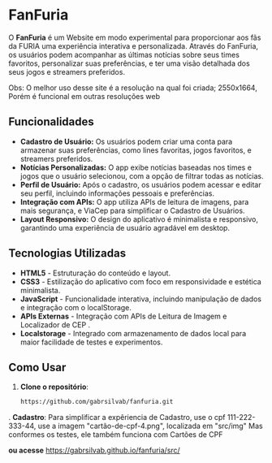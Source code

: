 # FanFuria

O **FanFuria** é um Website em modo experimental para proporcionar aos fãs da FURIA uma experiência interativa e personalizada. Através do FanFuria, os usuários podem acompanhar as últimas notícias sobre seus times favoritos, personalizar suas preferências, e ter uma visão detalhada dos seus jogos e streamers preferidos.

Obs: O melhor uso desse site é a resolução na qual foi criada; 2550x1664, Porém é funcional em outras resoluções web

## Funcionalidades

- **Cadastro de Usuário:** Os usuários podem criar uma conta para armazenar suas preferências, como lines favoritas, jogos favoritos, e streamers preferidos.
- **Notícias Personalizadas:** O app exibe notícias baseadas nos times e jogos que o usuário selecionou, com a opção de filtrar todas as notícias.
- **Perfil de Usuário:** Após o cadastro, os usuários podem acessar e editar seu perfil, incluindo informações pessoais e preferências.
- **Integração com APIs:** O app utiliza APIs de leitura de imagens, para mais segurança, e ViaCep para simplificar o Cadastro de Usuários.
- **Layout Responsivo:** O design do aplicativo é minimalista e responsivo, garantindo uma experiência de usuário agradável em desktop.

## Tecnologias Utilizadas

- **HTML5** - Estruturação do conteúdo e layout.
- **CSS3** - Estilização do aplicativo com foco em responsividade e estética minimalista.
- **JavaScript** - Funcionalidade interativa, incluindo manipulação de dados e integração com o localStorage.
- **APIs Externas** - Integração com APIs de Leitura de Imagem e Localizador de CEP .
- **Localstorage** - Integrado com armazenamento de dados local para maior facilidade de testes e experimentos.

## Como Usar

1. **Clone o repositório**:
   ```bash
   https://github.com/gabrsilvab/fanfuria.git

. **Cadastro**:
   Para simplificar a expêriencia de Cadastro, use o cpf 111-222-333-44, use a imagem "cartão-de-cpf-4.png", localizada em "src/img"
   Mas conformes os testes, ele também funciona com Cartões de CPF
   
  **ou acesse** https://gabrsilvab.github.io/fanfuria/src/
